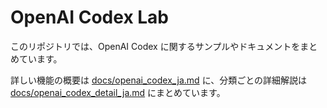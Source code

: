 # OpenAI Codex Lab

このリポジトリでは、OpenAI Codex に関するサンプルやドキュメントをまとめています。

詳しい機能の概要は [docs/openai_codex_ja.md](docs/openai_codex_ja.md) に、分類ごとの詳細解説は [docs/openai_codex_detail_ja.md](docs/openai_codex_detail_ja.md) にまとめています。
